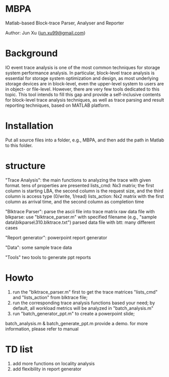 # MBPA
Matlab-based Block-trace Parser, Analyser and Reporter

Author: Jun Xu (jun.xu99@gmail.com)

# Background

IO event trace analysis is one of the most common techniques for storage system performance analysis. In particular, block-level trace analysis is essential for storage system optimization and design, as most underlying storage devices are in block-level, even the upper-level system to users are in object- or file-level. However, there are very few tools dedicated to this topic. This tool intends to fill this gap and provide a self-inclusive contents for block-level trace analysis techniques, as well as trace parsing and result reporting techniques, based on MATLAB platform.

# Installation

Put all source files into a folder, e.g., MBPA, and then add the path in Matlab to this folder. 

# structure

"Trace Analysis": the main functions to analyzing the trace with given format. tens of properties are presented
  lists_cmd: Nx3 matrix; the first column is starting LBA, the second column is the request size, and the third column is access type (0/write, 1/read)
  lists_action: Nx2 matrix with the first column as arrival time, and the second column as completion time

"Blktrace Parser": parse the ascii file into trace matrix
  raw data file with blkparse: use "blktrace_parser.m" with specified filename (e.g., "sample data\blkparse\310.blktrace.txt")
  parsed data file with btt: many different cases

"Report generator": powerpoint report generator

"Data": some sample trace data

"Tools" two tools to generate ppt reports

# Howto

1. run the "blktrace_parser.m" first to get the trace matrices "lists_cmd" and "lists_action" from blktrace file; 
2. run the corresponding trace analysis functions based your need; by default, all workload metrics will be analyzed in "batch_analysis.m"
3. run "batch_generator_ppt.m" to create a powerpoint slide; 

batch_analysis.m & batch_generate_ppt.m provide a demo.
for more information, please refer to manual


# TD list
1. add more functions on locality analysis
2. add flexibility in report generator

